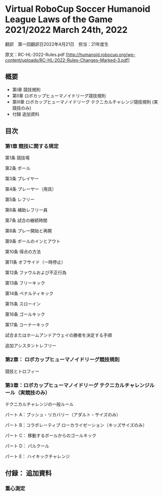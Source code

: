 # Virtual RoboCup Soccer Humanoid League Laws of the Game 2021/2022 March 24th, 2022
翻訳　第一回翻訳日2022年4月21日　担当：21年度生

原文：RC-HL-2022-Rules.pdf
     [http://humanoid.robocup.org/wp-content/uploads/RC-HL-2022-Rules-Changes-Marked-3.pdf]


## 概要
+ 第I章 競技規則
+ 第II章 ロボカップヒューマノイドリーグ競技規則
+ 第III章 ロボカップヒューマノイドリーグ テクニカルチャレンジ競技規則 (実競技のみ)
+ 付録 追加資料


## 目次
### 第1章 競技に関する規定 

第1条 競技場

第2条 ボール

第3条 プレイヤー

第4条 プレーヤー（用具）

第5条 レフリー

第6条 補助レフリー員 

第7条 試合の継続時間

第8条 プレー開始と再開

第9条 ボールのインとアウト 

第10条 得点の方法

第11条 オフサイド（一時停止） 

第12条 ファウルおよび不正行為

第13条 フリーキック

第14条 ペナルティキック 

第15条 スローイン

第16条 ゴールキック

第17条 コーナーキック

試合またはホームアンドアウェイの勝者を決定する手順 

追加アシスタントレフリー 

### 第2章： ロボカップヒューマノイドリーグ競技規則 
競技とトロフィー

### 第3章：ロボカップヒューマノイドリーグ テクニカルチャレンジルール（実競技のみ）
テクニカルチャレンジの一般ルール

パート A：プッシュ・リカバリー（アダルト・サイズのみ） 

パート B：コラボレーティブ ローカライゼーション（キッズサイズのみ） 

パート C： 移動するボールからのゴールキック 

パート D： パルクール

パート E： ハイキックチャレンジ

## 付録： 追加資料 
### 重心測定
